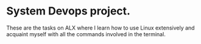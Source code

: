 # System Devops project.
 These are the tasks on ALX where I learn how to use Linux extensively and acquaint myself with all the commands involved in the terminal. 

